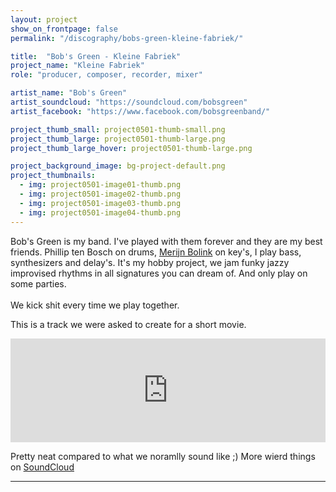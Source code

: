 ```yaml
---
layout: project
show_on_frontpage: false
permalink: "/discography/bobs-green-kleine-fabriek/"

title:  "Bob's Green - Kleine Fabriek"
project_name: "Kleine Fabriek"
role: "producer, composer, recorder, mixer"

artist_name: "Bob's Green"
artist_soundcloud: "https://soundcloud.com/bobsgreen"
artist_facebook: "https://www.facebook.com/bobsgreenband/"

project_thumb_small: project0501-thumb-small.png
project_thumb_large: project0501-thumb-large.png
project_thumb_large_hover: project0501-thumb-large.png

project_background_image: bg-project-default.png
project_thumbnails:
  - img: project0501-image01-thumb.png
  - img: project0501-image02-thumb.png
  - img: project0501-image03-thumb.png
  - img: project0501-image04-thumb.png
---
```


Bob's Green is my band. I've played with them forever and they are my best friends. Phillip ten Bosch on drums, [Merijn Bolink](http://merijnbolink.nl) on key's, I play bass, synthesizers and delay's. It's my hobby project, we jam funky jazzy improvised rhythms in all signatures you can dream of. And only play on some parties.<br />  
We kick shit every time we play together.

This is a track we were asked to create for a short movie.

<iframe width="100%" height="166" scrolling="no" frameborder="no" src="https://w.soundcloud.com/player/?url=https%3A//api.soundcloud.com/tracks/184232504&amp;color=%23e8280b&amp;auto_play=false&amp;hide_related=true&amp;show_comments=false&amp;show_user=false&amp;show_reposts=false&amp;show_teaser=true"></iframe>

Pretty neat compared to what we noramlly sound like ;) More wierd things on [SoundCloud](https://soundcloud.com/bobsgreen)

---
